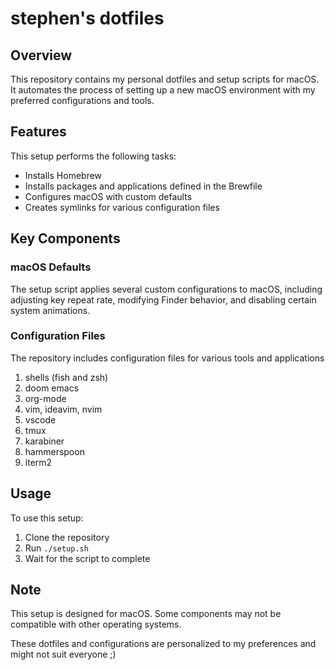 # stephen's dotfiles

## Overview

This repository contains my personal dotfiles and setup scripts for macOS. It automates the process of setting up a new macOS environment with my preferred configurations and tools.

## Features

This setup performs the following tasks:

- Installs Homebrew
- Installs packages and applications defined in the Brewfile
- Configures macOS with custom defaults
- Creates symlinks for various configuration files

## Key Components

### macOS Defaults

The setup script applies several custom configurations to macOS, including adjusting key repeat rate, modifying Finder behavior, and disabling certain system animations.

### Configuration Files

The repository includes configuration files for various tools and applications

1. shells (fish and zsh)
2. doom emacs
3. org-mode
4. vim, ideavim, nvim
5. vscode
6. tmux
7. karabiner
8. hammerspoon
9. iterm2

## Usage

To use this setup:

1. Clone the repository
2. Run `./setup.sh`
3. Wait for the script to complete

## Note

This setup is designed for macOS. Some components may not be compatible with other operating systems.

These dotfiles and configurations are personalized to my preferences and might not suit everyone ;)

